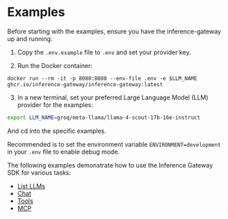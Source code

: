 # Examples

Before starting with the examples, ensure you have the inference-gateway up and running:

1. Copy the `.env.example` file to `.env` and set your provider key.

2. Run the Docker container:

```
docker run --rm -it -p 8080:8080 --env-file .env -e $LLM_NAME ghcr.io/inference-gateway/inference-gateway:latest
```

3. In a new terminal, set your preferred Large Language Model (LLM) provider for the examples:

```sh
export LLM_NAME=groq/meta-llama/llama-4-scout-17b-16e-instruct
```

And cd into the specific examples.

Recommended is to set the environment variable `ENVIRONMENT=development` in your `.env` file to enable debug mode.

The following examples demonstrate how to use the Inference Gateway SDK for various tasks:

- [List LLMs](list/README.md)
- [Chat](chat/README.md)
- [Tools](tools/README.md)
- [MCP](mcp/README.md)
